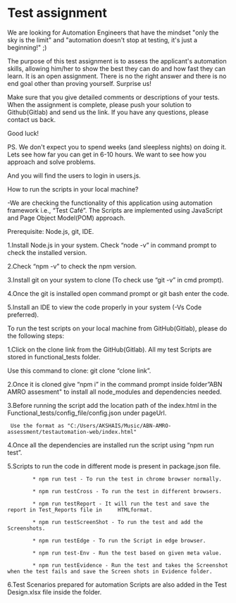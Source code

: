 # Test assignment
We are looking for Automation Engineers that have the mindset "only the sky is the limit"
and "automation doesn't stop at testing, it's just a beginning!" ;)

The purpose of this test assignment is to assess the applicant's automation skills, allowing him/her to show the best they can do and how fast they can learn.
It is an open assignment. There is no the right answer and there is no end goal other than proving yourself. Surprise us!

Make sure that you give detailed comments or descriptions of your tests.
When the assignment is complete, please push your solution to Github(Gitlab) and send us the link.
If you have any questions, please contact us back.

Good luck!

PS. We don't expect you to spend weeks (and sleepless nights) on doing it. Lets see how far you can get in 6-10 hours. We want to see how you approach and solve problems.

And you will find the users to login in users.js.

How to run the scripts in your local machine?

-We are checking the functionality of this application using automation framework i.e., “Test Café”. The Scripts are implemented using JavaScript and Page Object Model(POM) approach.

Prerequisite: Node.js, git, IDE.

1.Install Node.js in your system. Check “node -v” in command prompt to check the installed version.

2.Check “npm -v” to check the npm version.

3.Install git on your system to clone (To check use “git -v” in cmd prompt).

4.Once the git is installed open command prompt or git bash enter the code.

5.Install an IDE to view the code properly in your system (-Vs Code preferred).

To run the test scripts on your local machine from GitHub(Gitlab), please do the following steps:

1.Click on the clone link from the GitHub(Gitlab). All my test Scripts are stored in functional_tests folder.

  Use this command to clone: git clone “clone link”.

2.Once it is cloned give “npm i” in the command prompt inside folder”ABN AMRO assesment" to install all node_modules and dependencies needed.

3.Before running the script add the location path of the index.html in the Functional_tests/config_file/config.json under pageUrl.

     Use the format as "C:/Users/AKSHAIS/Music/ABN-AMRO-assessment/testautomation-web/index.html"
     
4.Once all the dependencies are installed run the script using “npm run test”.

5.Scripts to run the code in different mode is present in package.json file. 
            
            * npm run test - To run the test in chrome browser normally.

            * npm run testCross - To run the test in different browsers.

            * npm run testReport - It will run the test and save the report in Test_Reports file in     HTMLformat.

            * npm run testScreenShot - To run the test and add the Screenshots.

            * npm run testEdge - To run the Script in edge browser.

            * npm run test-Env - Run the test based on given meta value.

            * npm run testEvidence - Run the test and takes the Screenshot when the test fails and save the Screen shots in Evidence folder.
 
6.Test Scenarios prepared for automation Scripts are also added in the Test Design.xlsx file inside the folder.